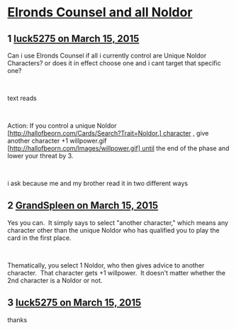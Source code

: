 # [Elronds Counsel and all Noldor](https://community.fantasyflightgames.com/topic/137945-elronds-counsel-and-all-noldor/)

## 1 [luck5275 on March 15, 2015](https://community.fantasyflightgames.com/topic/137945-elronds-counsel-and-all-noldor/?do=findComment&comment=1490857)

Can i use Elronds Counsel if all i currently control are Unique Noldor Characters? or does it in effect choose one and i cant target that specific one?

 

text reads 

 

Action: If you control a unique Noldor [http://hallofbeorn.com/Cards/Search?Trait=Noldor.] character , give another character +1 willpower.gif [http://hallofbeorn.com/Images/willpower.gif] until the end of the phase and lower your threat by 3. 

 

i ask because me and my brother read it in two different ways

## 2 [GrandSpleen on March 15, 2015](https://community.fantasyflightgames.com/topic/137945-elronds-counsel-and-all-noldor/?do=findComment&comment=1490863)

Yes you can.  It simply says to select "another character," which means any character other than the unique Noldor who has qualified you to play the card in the first place.

 

Thematically, you select 1 Noldor, who then gives advice to another character.  That character gets +1 willpower.  It doesn't matter whether the 2nd character is a Noldor or not.  

## 3 [luck5275 on March 15, 2015](https://community.fantasyflightgames.com/topic/137945-elronds-counsel-and-all-noldor/?do=findComment&comment=1490950)

thanks 

